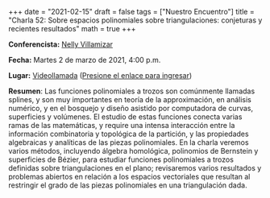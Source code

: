 +++
date      = "2021-02-15"
draft     = false
tags      = ["Nuestro Encuentro"]
title     = "Charla 52: Sobre espacios polinomiales sobre triangulaciones: conjeturas y recientes resultados"
math      = true
+++

**Conferencista:** [Nelly Villamizar](https://www.swansea.ac.uk/staff/science/maths/villamizar-n-y/)

**Fecha:** Martes 2 de marzo de 2021, 4:00 p.m.

**Lugar:** [Videollamada](https://meet.google.com/izy-pzig-pbf)  ([Presione el enlace para ingresar](https://meet.google.com/izy-pzig-pbf))

**Resumen**: Las funciones polinomiales a trozos son comúnmente llamadas splines, y son muy importantes en teoría de la approximación, en análisis numérico, y en el bosquejo y diseño asistido por computadora de curvas, superficies y volúmenes. El estudio de estas funciones conecta varias ramas de las matemáticas, y require una intensa interacción entre la información combinatoria y topológica de la partición, y las propiedades algebraicas  y analíticas de las piezas polinomiales. 
En la charla veremos varios métodos, incluyendo álgebra homológica, polinomios de Bernstein y superficies de Bézier, para estudiar funciones polinomiales a trozos definidas sobre triangulaciones en el plano; revisaremos varios resultados y problemas abiertos en relación a los espacios vectoriales que resultan al restringir el grado de las piezas polinomiales en una triangulación dada.


